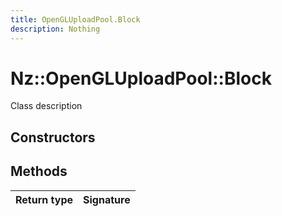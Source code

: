 ```yaml
---
title: OpenGLUploadPool.Block
description: Nothing
---
```


# Nz::OpenGLUploadPool::Block

Class description

## Constructors


## Methods

| Return type | Signature |
| ----------- | --------- |

